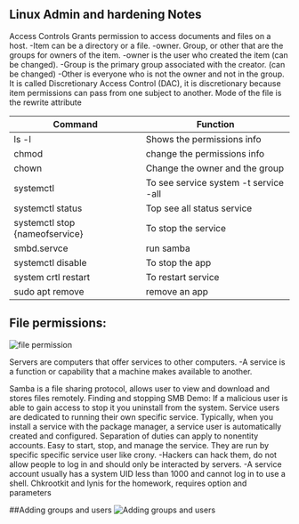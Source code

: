 ## Linux Admin and hardening Notes
Access Controls
	Grants permission to access documents and files on a host. 
		-Item can be a directory or a file. 
		-owner. Group, or other that are the groups for owners of the item. 
			-owner is the user who created the item (can be changed).
			-Group is the primary group associated with the creator. (can be changed)
			-Other is everyone who is not the owner and not in the group. 
It is called Discretionary Access Control (DAC), it is discretionary because item permissions can pass from one subject to another. 
Mode of the file is the rewrite attribute

| Command  | Function   |
|----------|------------|
| ls -l    | Shows the permissions info    | 
| chmod    | change the permissions info | 
| chown    | Change the owner and the group | 
| systemctl| To see service system -t service -all |
| systemctl status | Top see all status service |
| systemctl stop {nameofservice} | To stop the service |
| smbd.servce | run samba |
| systemctl disable | To stop the app |
| system crtl restart | To restart service |
| sudo apt remove | remove an app | 

## File permissions: 
![file permission](https://cdn.discordapp.com/attachments/792243138890694660/973286769317527592/unknown.png)

Servers are computers that offer services to other computers. 
	-A service is a function or capability that a machine makes available to another. 

Samba is a file sharing protocol, allows user to view and download and stores files remotely. 
Finding and stopping SMB Demo: If a malicious user is able to gain access to stop it you uninstall from the system. 
Service users are dedicated to running their own specific service. Typically, when you install a service with the package manager, a service user is automatically created and configured. Separation of duties can apply to nonentity accounts. Easy to start, stop, and manage the service. They are run by specific specific service user like crony. 
	-Hackers can hack them, do not allow people to log in and should only be interacted by servers. 
	-A service account usually has a system UID less than 1000 and cannot log in to use a shell. 
Chkrootkit and lynis for the homework, requires option and parameters 

##Adding groups and users
![Adding groups and users](https://cdn.discordapp.com/attachments/792243138890694660/973287186709508156/unknown.png)
